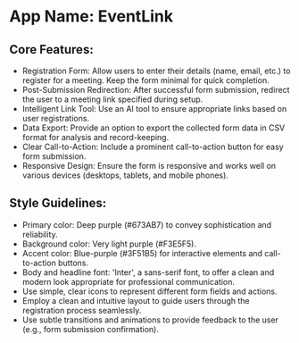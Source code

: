 # **App Name**: EventLink

## Core Features:

- Registration Form: Allow users to enter their details (name, email, etc.) to register for a meeting. Keep the form minimal for quick completion.
- Post-Submission Redirection: After successful form submission, redirect the user to a meeting link specified during setup.
- Intelligent Link Tool: Use an AI tool to ensure appropriate links based on user registrations.
- Data Export: Provide an option to export the collected form data in CSV format for analysis and record-keeping.
- Clear Call-to-Action: Include a prominent call-to-action button for easy form submission.
- Responsive Design: Ensure the form is responsive and works well on various devices (desktops, tablets, and mobile phones).

## Style Guidelines:

- Primary color: Deep purple (#673AB7) to convey sophistication and reliability.
- Background color: Very light purple (#F3E5F5).
- Accent color: Blue-purple (#3F51B5) for interactive elements and call-to-action buttons.
- Body and headline font: 'Inter', a sans-serif font, to offer a clean and modern look appropriate for professional communication.
- Use simple, clear icons to represent different form fields and actions.
- Employ a clean and intuitive layout to guide users through the registration process seamlessly.
- Use subtle transitions and animations to provide feedback to the user (e.g., form submission confirmation).
